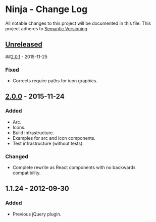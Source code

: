 # Ninja - Change Log
All notable changes to this project will be documented in this file.
This project adheres to [Semantic Versioning](http://semver.org/).

## [Unreleased]

##[2.0.1] - 2015-11-25
### Fixed
- Corrects require paths for icon graphics.

## [2.0.0] - 2015-11-24
### Added
- Arc.
- Icons.
- Build infrastructure.
- Examples for arc and icon components.
- Test infrastructure (without tests).

### Changed
- Complete rewrite as React components with no backwards compatibility.

## 1.1.24 - 2012-09-30
### Added
- Previous jQuery plugin.

[Unreleased]: https://github.com/ninja/ruto/compare/2.0.1...develop
[2.0.1]: https://github.com/ninja/ruto/compare/2.0.1...2.0.0
[2.0.0]: https://github.com/ninja/ruto/compare/2.0.0
